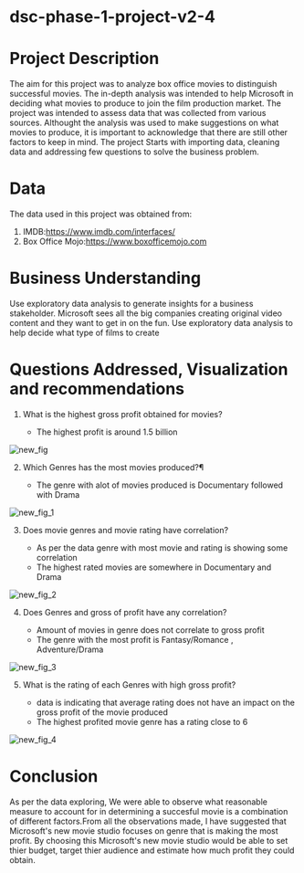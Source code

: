 # dsc-phase-1-project-v2-4

# Project Description

The aim for this project was to analyze box office movies to distinguish successful movies. The in-depth analysis was intended to help Microsoft in deciding what movies to produce to join the film production market. The project was intended to assess data that was collected from various sources. Althought the analysis was used to make suggestions on what movies to produce, it is important to acknowledge that there are still other factors to keep in mind. The project Starts with importing data, cleaning data and addressing few questions to solve the business problem.

# Data

The data used in this project was obtained from:
1. IMDB:https://www.imdb.com/interfaces/
2. Box Office Mojo:https://www.boxofficemojo.com

# Business Understanding

Use exploratory data analysis to generate insights for a business stakeholder. Microsoft sees all the big companies creating original video content and they want to get in on the fun. Use exploratory data analysis to help decide what type of films to create

# Questions Addressed, Visualization and recommendations 

1. What is the highest gross profit obtained for movies?

   * The highest profit is around 1.5 billion


![new_fig](https://user-images.githubusercontent.com/111934584/201550424-9095999d-cff5-49c0-9650-05ac1a20456e.png)

2. Which Genres has the most movies produced?¶

    * The genre with alot of movies produced is Documentary followed with Drama
   
![new_fig_1](https://user-images.githubusercontent.com/111934584/201550451-da47907b-d410-440c-a8ff-39c88f9d019d.png)


3. Does movie genres and movie rating have correlation?

    * As per the data genre with most movie and rating is showing some correlation 
    * The highest rated movies are somewhere in Documentary and Drama
    
![new_fig_2](https://user-images.githubusercontent.com/111934584/201550472-15eb2b07-486e-48f7-a36e-c5d8b2a75025.png)


4. Does Genres and gross of profit have any correlation?

    * Amount of movies in genre does not correlate to gross profit
    * The genre with the most profit is Fantasy/Romance , Adventure/Drama
    
![new_fig_3](https://user-images.githubusercontent.com/111934584/201550483-03478e11-fc49-4de4-a490-6034da6b7423.png)

5. What is the rating of each Genres with high gross profit?

    *  data is indicating that average rating does not have an impact on the gross profit of the movie produced
    * The highest profited movie genre has a rating close to 6
    
![new_fig_4](https://user-images.githubusercontent.com/111934584/201550499-c6e0f2bd-d031-4eea-a604-80325a0b10ba.png)

# Conclusion

As per the data exploring, We were able to observe what reasonable measure to account for in determining a succesful movie is a combination of different factors.From all the observations made, I have suggested that Microsoft's new movie studio focuses on genre that is making the most profit. By choosing this Microsoft's new movie studio would be able to set thier budget, target thier audience and estimate how much profit they could obtain.
    
    

